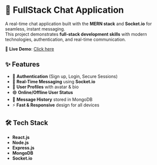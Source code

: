 # 💬 FullStack Chat Application
A real-time chat application built with the **MERN stack** and **Socket.io** for seamless, instant messaging.  
This project demonstrates **full-stack development skills** with modern technologies, authentication, and real-time communication.

🚀 **Live Demo**: [Click here](https://full-stack-chat-application-iota.vercel.app/)

## ✨ Features
- 🔑 **Authentication** (Sign up, Login, Secure Sessions)
- 💬 **Real-Time Messaging** using **Socket.io**
- 👤 **User Profiles** with avatar & bio
- 🟢 **Online/Offline User Status**
- 📌 **Message History** stored in MongoDB
- ⚡ **Fast & Responsive** design for all devices


## 🛠️ Tech Stack
- **React.js**
- **Node.js**
- **Express.js**
- **MongoDB**
- **Socket.io**

  
